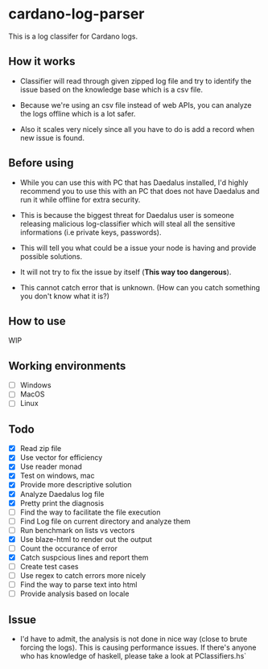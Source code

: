 # cardano-log-parser

This is a log classifer for Cardano logs.

## How it works

- Classifier will read through given zipped log file and try to identify the issue based on the knowledge base which is a csv file.

- Because we're using an csv file instead of web APIs, you can analyze the logs offline which is a lot safer.

- Also it scales very nicely since all you have to do is add a record when new issue is found.

## Before using

- While you can use this with PC that has Daedalus installed, I'd highly recommend you to use this with an PC that does not have Daedalus and run it while offline for extra security.

- This is because the biggest threat for Daedalus user is someone releasing malicious log-classifier which will steal all the sensitive informations (i.e private keys, passwords).

- This will tell you what could be a issue your node is having and provide possible solutions.

- It will not try to fix the issue by itself (**This way too dangerous**).

- This cannot catch error that is unknown. (How can you catch something you don't know what it is?)

## How to use

WIP

## Working environments

- [ ] Windows
- [ ] MacOS
- [ ] Linux

## Todo

- [x] Read zip file
- [x] Use vector for efficiency
- [x] Use reader monad
- [x] Test on windows, mac
- [x] Provide more descriptive solution
- [x] Analyze Daedalus log file
- [x] Pretty print the diagnosis
- [ ] Find the way to facilitate the file execution
- [ ] Find Log file on current directory and analyze them
- [ ] Run benchmark on lists vs vectors
- [x] Use blaze-html to render out the output
- [ ] Count the occurance of error
- [x] Catch suspcious lines and report them
- [ ] Create test cases
- [ ] Use regex to catch errors more nicely
- [ ] Find the way to parse text into html
- [ ] Provide analysis based on locale

## Issue

- I'd have to admit, the analysis is not done in nice way (close to brute forcing the logs). This is causing performance issues. If there's anyone who has knowledge of haskell, please take a look at PClassifiers.hs`